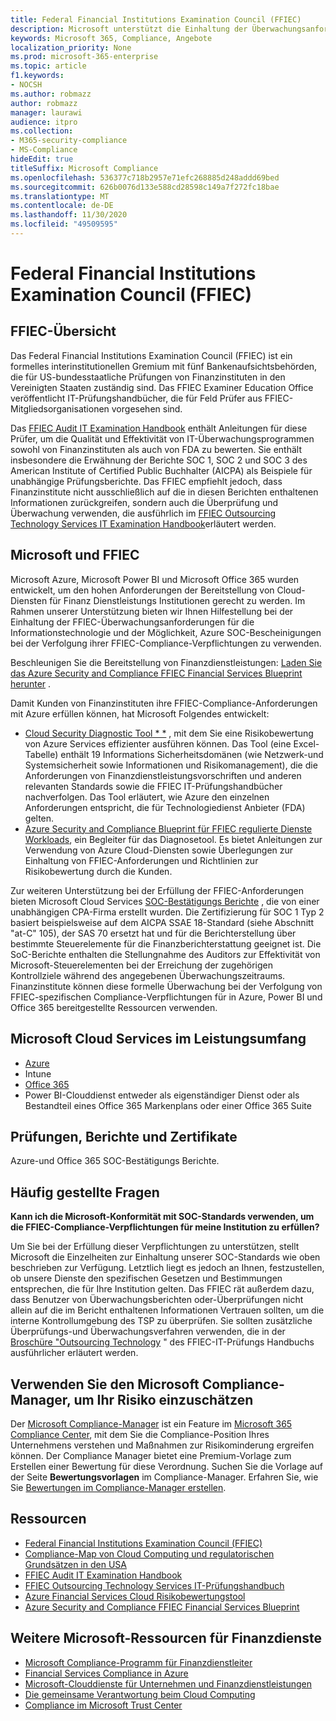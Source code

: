 ```yaml
---
title: Federal Financial Institutions Examination Council (FFIEC)
description: Microsoft unterstützt die Einhaltung der Überwachungsanforderungen des Federal Financial Institutions Examination Council (FFIEC) von Finanzdienst Clients.
keywords: Microsoft 365, Compliance, Angebote
localization_priority: None
ms.prod: microsoft-365-enterprise
ms.topic: article
f1.keywords:
- NOCSH
ms.author: robmazz
author: robmazz
manager: laurawi
audience: itpro
ms.collection:
- M365-security-compliance
- MS-Compliance
hideEdit: true
titleSuffix: Microsoft Compliance
ms.openlocfilehash: 536377c718b2957e71efc268885d248addd69bed
ms.sourcegitcommit: 626b0076d133e588cd28598c149a7f272fc18bae
ms.translationtype: MT
ms.contentlocale: de-DE
ms.lasthandoff: 11/30/2020
ms.locfileid: "49509595"
---
```

# <a name="federal-financial-institutions-examination-council-ffiec"></a>Federal Financial Institutions Examination Council (FFIEC)

## <a name="ffiec-overview"></a>FFIEC-Übersicht

Das Federal Financial Institutions Examination Council (FFIEC) ist ein formelles interinstitutionellen Gremium mit fünf Bankenaufsichtsbehörden, die für US-bundesstaatliche Prüfungen von Finanzinstituten in den Vereinigten Staaten zuständig sind. Das FFIEC Examiner Education Office veröffentlicht IT-Prüfungshandbücher, die für Feld Prüfer aus FFIEC-Mitgliedsorganisationen vorgesehen sind.

Das [FFIEC Audit IT Examination Handbook](https://ithandbook.ffiec.gov/it-booklets/audit.aspx) enthält Anleitungen für diese Prüfer, um die Qualität und Effektivität von IT-Überwachungsprogrammen sowohl von Finanzinstituten als auch von FDA zu bewerten. Sie enthält insbesondere die Erwähnung der Berichte SOC 1, SOC 2 und SOC 3 des American Institute of Certified Public Buchhalter (AICPA) als Beispiele für unabhängige Prüfungsberichte. Das FFIEC empfiehlt jedoch, dass Finanzinstitute nicht ausschließlich auf die in diesen Berichten enthaltenen Informationen zurückgreifen, sondern auch die Überprüfung und Überwachung verwenden, die ausführlich im [FFIEC Outsourcing Technology Services IT Examination Handbook](https://ithandbook.ffiec.gov/it-booklets/outsourcing-technology-services.aspx)erläutert werden.

## <a name="microsoft-and-ffiec"></a>Microsoft und FFIEC

Microsoft Azure, Microsoft Power BI und Microsoft Office 365 wurden entwickelt, um den hohen Anforderungen der Bereitstellung von Cloud-Diensten für Finanz Dienstleistungs Institutionen gerecht zu werden. Im Rahmen unserer Unterstützung bieten wir Ihnen Hilfestellung bei der Einhaltung der FFIEC-Überwachungsanforderungen für die Informationstechnologie und der Möglichkeit, Azure SOC-Bescheinigungen bei der Verfolgung ihrer FFIEC-Compliance-Verpflichtungen zu verwenden.

Beschleunigen Sie die Bereitstellung von Finanzdienstleistungen: [Laden Sie das Azure Security and Compliance FFIEC Financial Services Blueprint herunter](https://servicetrust.officeppe.com/ViewPage/FFIECBlueprint) .

Damit Kunden von Finanzinstituten ihre FFIEC-Compliance-Anforderungen mit Azure erfüllen können, hat Microsoft Folgendes entwickelt:

- [Cloud Security Diagnostic Tool * *](https://aka.ms/FFIEC-CSDT) , mit dem Sie eine Risikobewertung von Azure Services effizienter ausführen können. Das Tool (eine Excel-Tabelle) enthält 19 Informations Sicherheitsdomänen (wie Netzwerk-und Systemsicherheit sowie Informationen und Risikomanagement), die die Anforderungen von Finanzdienstleistungsvorschriften und anderen relevanten Standards sowie die FFIEC IT-Prüfungshandbücher nachverfolgen. Das Tool erläutert, wie Azure den einzelnen Anforderungen entspricht, die für Technologiedienst Anbieter (FDA) gelten.
- [Azure Security and Compliance Blueprint für FFIEC regulierte Dienste Workloads](https://servicetrust.microsoft.com/ViewPage/FFIECBlueprint), ein Begleiter für das Diagnosetool. Es bietet Anleitungen zur Verwendung von Azure Cloud-Diensten sowie Überlegungen zur Einhaltung von FFIEC-Anforderungen und Richtlinien zur Risikobewertung durch die Kunden.

Zur weiteren Unterstützung bei der Erfüllung der FFIEC-Anforderungen bieten Microsoft Cloud Services [SOC-Bestätigungs Berichte](offering-SOC.md) , die von einer unabhängigen CPA-Firma erstellt wurden. Die Zertifizierung für SOC 1 Typ 2 basiert beispielsweise auf dem AICPA SSAE 18-Standard (siehe Abschnitt "at-C" 105), der SAS 70 ersetzt hat und für die Berichterstellung über bestimmte Steuerelemente für die Finanzberichterstattung geeignet ist. Die SoC-Berichte enthalten die Stellungnahme des Auditors zur Effektivität von Microsoft-Steuerelementen bei der Erreichung der zugehörigen Kontrollziele während des angegebenen Überwachungszeitraums. Finanzinstitute können diese formelle Überwachung bei der Verfolgung von FFIEC-spezifischen Compliance-Verpflichtungen für in Azure, Power BI und Office 365 bereitgestellte Ressourcen verwenden.

## <a name="microsoft-in-scope-cloud-services"></a>Microsoft Cloud Services im Leistungsumfang

- [Azure](https://aka.ms/AzureCompliance)
- Intune
- [Office 365](https://go.microsoft.com/fwlink/p/?LinkID=2077751)
- Power BI-Clouddienst entweder als eigenständiger Dienst oder als Bestandteil eines Office 365 Markenplans oder einer Office 365 Suite

## <a name="audits-reports-and-certificates"></a>Prüfungen, Berichte und Zertifikate

Azure-und Office 365 SOC-Bestätigungs Berichte.

## <a name="frequently-asked-questions"></a>Häufig gestellte Fragen

**Kann ich die Microsoft-Konformität mit SOC-Standards verwenden, um die FFIEC-Compliance-Verpflichtungen für meine Institution zu erfüllen?**

Um Sie bei der Erfüllung dieser Verpflichtungen zu unterstützen, stellt Microsoft die Einzelheiten zur Einhaltung unserer SOC-Standards wie oben beschrieben zur Verfügung. Letztlich liegt es jedoch an Ihnen, festzustellen, ob unsere Dienste den spezifischen Gesetzen und Bestimmungen entsprechen, die für Ihre Institution gelten. Das FFIEC rät außerdem dazu, dass Benutzer von Überwachungsberichten oder-Überprüfungen nicht allein auf die im Bericht enthaltenen Informationen Vertrauen sollten, um die interne Kontrollumgebung des TSP zu überprüfen. Sie sollten zusätzliche Überprüfungs-und Überwachungsverfahren verwenden, die in der [Broschüre "Outsourcing Technology](https://ithandbook.ffiec.gov/it-booklets/outsourcing-technology-services.aspx) " des FFIEC-IT-Prüfungs Handbuchs ausführlicher erläutert werden.

## <a name="use-microsoft-compliance-manager-to-assess-your-risk"></a>Verwenden Sie den Microsoft Compliance-Manager, um Ihr Risiko einzuschätzen

Der [Microsoft Compliance-Manager](https://docs.microsoft.com/microsoft-365/compliance/compliance-manager) ist ein Feature im [Microsoft 365 Compliance Center](https://docs.microsoft.com/microsoft-365/compliance/microsoft-365-compliance-center), mit dem Sie die Compliance-Position Ihres Unternehmens verstehen und Maßnahmen zur Risikominderung ergreifen können. Der Compliance Manager bietet eine Premium-Vorlage zum Erstellen einer Bewertung für diese Verordnung. Suchen Sie die Vorlage auf der Seite **Bewertungsvorlagen** im Compliance-Manager. Erfahren Sie, wie Sie [Bewertungen im Compliance-Manager erstellen](https://docs.microsoft.com/microsoft-365/compliance/compliance-manager-assessments).

## <a name="resources"></a>Ressourcen

- [Federal Financial Institutions Examination Council (FFIEC)](https://www.ffiec.gov/)
- [Compliance-Map von Cloud Computing und regulatorischen Grundsätzen in den USA](https://servicetrust.microsoft.com/ViewPage/TrustDocuments?command=Download&downloadType=Document&downloadId=5b483567-00b0-4d86-96ae-ee887dadb61c&docTab=6d000410-c9e9-11e7-9a91-892aae8839ad_Compliance_Guides)
- [FFIEC Audit IT Examination Handbook](https://ithandbook.ffiec.gov/it-booklets/audit.aspx)
- [FFIEC Outsourcing Technology Services IT-Prüfungshandbuch](https://ithandbook.ffiec.gov/it-booklets/outsourcing-technology-services.aspx)
- [Azure Financial Services Cloud Risikobewertungstool](https://aka.ms/FFIEC-CSDT)
- [Azure Security and Compliance FFIEC Financial Services Blueprint](https://servicetrust.microsoft.com/ViewPage/FFIECBlueprint)

## <a name="other-microsoft-resources-for-financial-services"></a>Weitere Microsoft-Ressourcen für Finanzdienste

- [Microsoft Compliance-Programm für Finanzdienstleiter](https://www.microsoft.com/download/details.aspx?id=55332)
- [Financial Services Compliance in Azure](https://azure.microsoft.com/resources/videos/azurecon-2015-financial-services-compliance-in-azure/)
- [Microsoft-Clouddienste für Unternehmen und Finanzdienstleistungen](https://servicetrust.microsoft.com/viewpage/financialservicesoverview)
- [Die gemeinsame Verantwortung beim Cloud Computing](https://aka.ms/sharedresponsibility)
- [Compliance im Microsoft Trust Center](https://www.microsoft.com/trust-center/compliance/compliance-overview)
